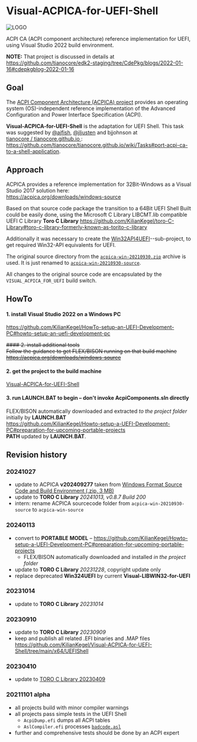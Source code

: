 # Visual-ACPICA-for-UEFI-Shell

![LOGO](https://github.com/KilianKegel/Visual-ACPICA-for-UEFI-Shell/blob/main/LOGO.PNG)

ACPI CA (ACPI component architecture) reference implementation for UEFI, using Visual Studio 2022 build environment.

**NOTE:** That project is discussed in details at https://github.com/tianocore/edk2-staging/tree/CdePkg/blogs/2022-01-16#cdepkgblog-2022-01-16

## Goal
The [ACPI Component Architecture (ACPICA) project](https://acpica.org/) 
provides an operating system (OS)-independent reference implementation of the Advanced Configuration and Power Interface Specification (ACPI).

**Visual-ACPICA-for-UEFI-Shell**  is the adaptation for UEFI Shell. 
This task was suggested by [@ajfish](https://github.com/ajfish), [@jljusten](https://github.com/jljusten) and  bjjohnson at <br>
[ tianocore / tianocore.github.io ](https://github.com/tianocore/tianocore.github.io/wiki/Tasks):<br>
https://github.com/tianocore/tianocore.github.io/wiki/Tasks#port-acpi-ca-to-a-shell-application.

## Approach
ACPICA provides a reference implementation for 32Bit-Windows as a Visual Studio 2017 solution here:<br>
https://acpica.org/downloads/windows-source

Based on that source code package the transition to a 64Bit UEFI Shell Built could be easily done,
using the Microsoft C Library LIBCMT.lib compatible UEFI C Library **Toro C Library** 
https://github.com/KilianKegel/toro-C-Library#toro-c-library-formerly-known-as-torito-c-library

Additionally it was necessary to create the [Win32API4UEFI](https://github.com/KilianKegel/Win324UEFI)--sub-project,
to get required Win32-API equivalents for UEFI.

The original source directory from the [`acpica-win-20210930.zip`](https://acpica.org/sites/acpica/files/acpica-win-20210930.zip) 
archive is used. It is just renamed to [`acpica-win-20210930-source`](https://github.com/KilianKegel/Visual-ACPICA-for-UEFI-Shell/tree/main/acpica-win-20210930-source).

All changes to the original source code are encapsulated by the `VISUAL_ACPICA_FOR_UEFI` build switch.

## HowTo
#### 1. install Visual Studio 2022 on a Windows PC<br>
https://github.com/KilianKegel/HowTo-setup-an-UEFI-Development-PC#howto-setup-an-uefi-development-pc

<del>#### 2. install additional tools <br>
Follow the guidance to get FLEX/BISON running on that build machine<br>
https://acpica.org/downloads/windows-source</del>

#### 2. get the project to the build machine <br>
[Visual-ACPICA-for-UEFI-Shell](https://github.com/KilianKegel/Visual-ACPICA-for-UEFI-Shell)

#### 3. run LAUNCH.BAT to begin – don't invoke AcpiComponents.sln directly <br>
FLEX/BISON automatically downloaded and extracted *to the project folder* initially by **LAUNCH.BAT**<br>
https://github.com/KilianKegel/Howto-setup-a-UEFI-Development-PC#preparation-for-upcoming-portable-projects<br>
**PATH** updated by **LAUNCH.BAT**.


## Revision history
### 20241027
* update to ACPICA **v202409277** taken from [Windows Format Source Code and Build Environment (.zip, 3 MB)](https://github.com/user-attachments/files/17171020/acpica-win-20240927.zip)
* update to **TORO C Library** *20241013, v0.8.7 Build 200*
* intern: rename ACPICA sourcecode folder from `acpica-win-20210930-source` to `acpica-win-source`
### 20240113
* convert to **PORTABLE MODEL** – https://github.com/KilianKegel/Howto-setup-a-UEFI-Development-PC#preparation-for-upcoming-portable-projects
    * FLEX/BISON automatically downloaded and installed *in the project folder*
* update to **TORO C Library** *20231228*, copyright update only
* replace deprecated **Win324UEFI** by current **Visual-LIBWIN32-for-UEFI**
### 20231014
* update to **TORO C Library** *20231014*
### 20230910
* update to **TORO C Library** *20230909*
* keep and publish all related .EFI binaries and .MAP files https://github.com/KilianKegel/Visual-ACPICA-for-UEFI-Shell/tree/main/x64/UEFIShell
### 20230410
* update to [TORO C Library 20230409](https://github.com/KilianKegel/toro-C-Library#20230409)
### 20211101 alpha
* all projects build with minor compiler warnings
* all projects pass simple tests in the UEFI Shell
    * `AcpiDump.efi` dumps all ACPI tables
    * `AslCompiler.efi` processes [`badcode.asl`](https://github.com/RehabMan/Intel-iasl/blob/master/tests/misc/badcode.asl)
* further and comprehensive tests should be done by an ACPI expert
